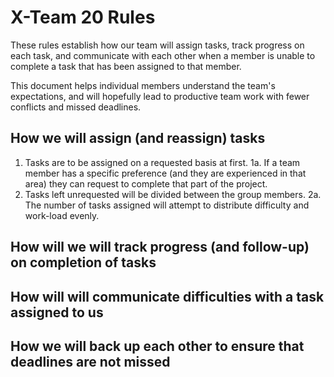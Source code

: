 # X-Team 20 Rules

These rules establish how our team will assign tasks,
track progress on each task, and communicate with each other 
when a member is unable to complete a task that has been assigned to that member.

This document helps individual members understand the team's expectations,
and will hopefully lead to productive team work with fewer conflicts
and missed deadlines.

## How we will assign (and reassign) tasks
1. Tasks are to be assigned on a requested basis at first.
1a. If a team member has a specific preference (and they are experienced in that area) they can request to complete that part of the project.
2. Tasks left unrequested will be divided between the group members. 
2a. The number of tasks assigned will attempt to distribute difficulty and work-load evenly.




## How will we will track progress (and follow-up) on completion of tasks



## How will will communicate difficulties with a task assigned to us



## How we will back up each other to ensure that deadlines are not missed






